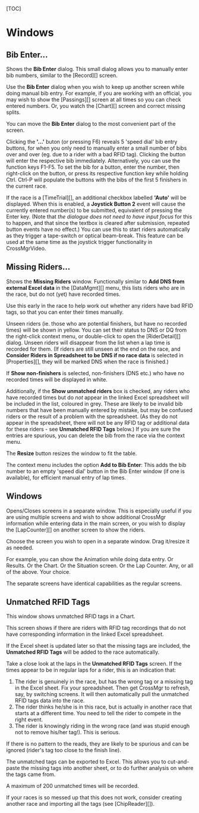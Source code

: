 
[TOC]

# Windows

## Bib Enter...
Shows the __Bib Enter__ dialog.  This small dialog allows you to manually enter bib numbers, similar to the [Record][] screen.

Use the __Bib Enter__ dialog when you wish to keep up another screen while doing manual bib entry.  For example, if you are working with an official, you may wish to show the [Passings][] screen at all times so you can check entered numbers.  Or, you watch the [Chart][] screen and correct missing splits.

You can move the __Bib Enter__ dialog to the most convenient part of the screen.

Clicking the __'...'__ buton (or pressing F6) reveals 5 'speed dial' bib entry buttons, for when you only need to manually enter a small number of bibs over and over (eg. due to a rider with a bad RFID tag).
Clicking the button will enter the respective bib immediately.  Alternatively, you can use the function keys F1-F5.
To set the bib for a button, enter the number, then right-click on the button, or press its respective function key while holding Ctrl.
Ctrl-P will populate the buttons with the bibs of the first 5 finishers in the current race.

If the race is a [TimeTrial][], an additional checkbox labelled __'Auto'__ will be displayed.  When this is enabled, a __Joystick Button 2__ event will cause the currently entered number(s) to be submitted, equivalent of pressing the Enter key.  (Note that *the dialogue does not need to have input focus* for this to happen, and that since the textbox is cleared after submission, repeated button events have no effect.)  You can use this to start riders automatically as they trigger a tape-switch or optical beam-break.  This feature can be used at the same time as the joystick trigger functionality in CrossMgrVideo.


## Missing Riders...
Shows the __Missing Riders__ window.  Functionally similar to __Add DNS from external Excel data__ in the [DataMgmt][] menu, this lists riders who are in the race, but do not (yet) have recorded times.

Use this early in the race to help work out whether any riders have bad RFID tags, so that you can enter their times manually.

Unseen riders (ie. those who are potential finishers, but have no recorded times) will be shown in yellow.  You can set their status to DNS or DQ from the right-click context menu, or double-click to open the [RiderDetail][] dialog.  Unseen riders will disappear from the list when a lap time is recorded for them.  (If riders are still unseen at the end on the race, and __Consider Riders in Spreadsheet to be DNS if no race data__ is selected in [Properties][], they will be marked DNS when the race is finished.)

If __Show non-finishers__ is selected, non-finishers (DNS etc.) who have no recorded times will be displayed in white.

Additionally, if the __Show unmatched riders__ box is checked, any riders who have recorded times but do *not* appear in the linked Excel spreadsheet will be included in the list, coloured in grey.  These are likely to be invalid bib numbers that have been manually entered by mistake, but may be confused riders or the result of a problem with the spreadsheet.  (As they do not appear in the spreadsheet, there will not be any RFID tag or additional data for these riders - see __Unmatched RFID Tags__ below.)  If you are sure the entries are spurious, you can delete the bib from the race via the context menu.

The __Resize__ button resizes the window to fit the table.

The context menu includes the option __Add to Bib Enter__: This adds the bib number to an empty 'speed dial' button in the Bib Enter window (if one is available), for efficient manual entry of lap times.

## Windows
Opens/Closes screens in a separate window.  This is especially useful if you are using multiple screens and wish to show additional CrossMgr information while entering data in the main screen, or you wish to display the [LapCounter][] on another screen to show the riders.

Choose the screen you wish to open in a separate window.  Drag it/resize it as needed.

For example, you can show the Animation while doing data entry.  Or Results.  Or the Chart.  Or the Situation screen.  Or the Lap Counter.  Any, or all of the above.  Your choice.

The separate screens have identical capabilities as the regular screens.

## Unmatched RFID Tags
This window shows unmatched RFID tags in a Chart.

This screen shows if there are riders with RFID tag recordings that do not have corresponding information in the linked Excel spreadsheet.

If the Excel sheet is updated later so that the missing tags are included, the __Unmatched RFID Tags__ will be added to the race automatically.

Take a close look at the laps in the __Unmatched RFID Tags__ screen.
If the times appear to be in regular laps for a rider, this is an indication that:

1. The rider is genuinely in the race, but has the wrong tag or a missing tag in the Excel sheet.  Fix your spreadsheet.  Then get CrossMgr to refresh, say, by switching screens.  It will then automatically pull the unmatched RFID tags data into the race.
1. The rider thinks he/she is in this race, but is actually in another race that starts at a different time.  You need to tell the rider to compete in the right event.
1. The rider is knowingly riding in the wrong race (and was stupid enough not to remove his/her tag!).  This is serious.

If there is no pattern to the reads, they are likely to be spurious and can be ignored (rider's tag too close to the finish line).

The unmatched tags can be exported to Excel.  This allows you to cut-and-paste the missing tags into another sheet, or to do further analysis on where the tags came from.

A maximum of 200 unmatched times will be recorded.

If your races is so messed up that this does not work, consider creating another race and importing all the tags (see [ChipReader][]).

